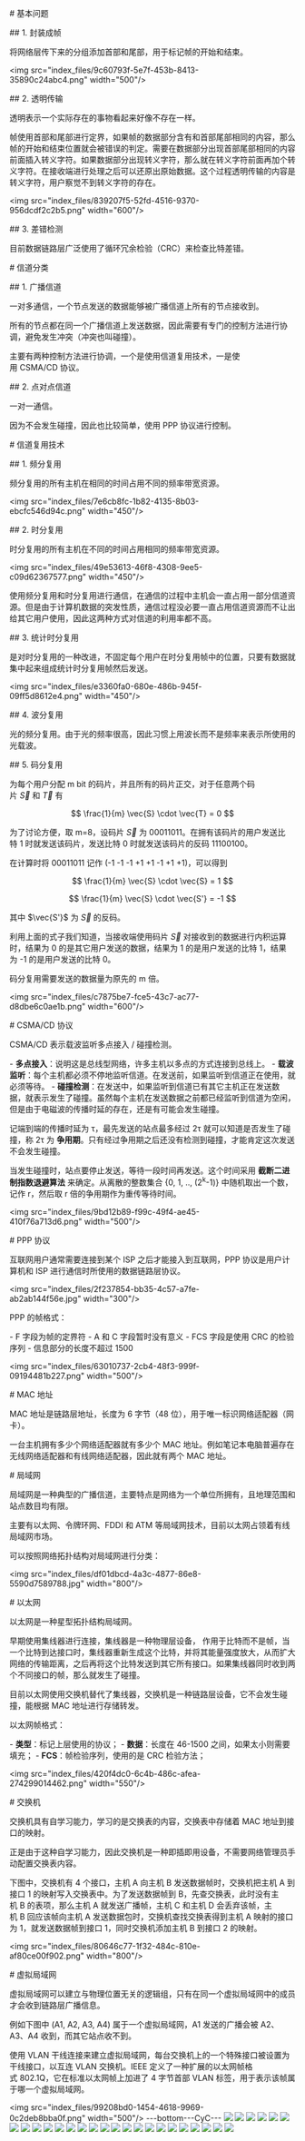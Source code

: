 # 基本问题

## 1. 封装成帧

将网络层传下来的分组添加首部和尾部，用于标记帧的开始和结束。

<img src="index_files/9c60793f-5e7f-453b-8413-35890c24abc4.png" width="500"/>

## 2. 透明传输

透明表示一个实际存在的事物看起来好像不存在一样。

帧使用首部和尾部进行定界，如果帧的数据部分含有和首部尾部相同的内容，那么帧的开始和结束位置就会被错误的判定。需要在数据部分出现首部尾部相同的内容前面插入转义字符。如果数据部分出现转义字符，那么就在转义字符前面再加个转义字符。在接收端进行处理之后可以还原出原始数据。这个过程透明传输的内容是转义字符，用户察觉不到转义字符的存在。

<img src="index_files/839207f5-52fd-4516-9370-956dcdf2c2b5.png" width="600"/>

## 3. 差错检测

目前数据链路层广泛使用了循环冗余检验（CRC）来检查比特差错。

# 信道分类

## 1. 广播信道

一对多通信，一个节点发送的数据能够被广播信道上所有的节点接收到。

所有的节点都在同一个广播信道上发送数据，因此需要有专门的控制方法进行协调，避免发生冲突（冲突也叫碰撞）。

主要有两种控制方法进行协调，一个是使用信道复用技术，一是使用 CSMA/CD 协议。

## 2. 点对点信道

一对一通信。

因为不会发生碰撞，因此也比较简单，使用 PPP 协议进行控制。

# 信道复用技术

## 1. 频分复用

频分复用的所有主机在相同的时间占用不同的频率带宽资源。

<img src="index_files/7e6cb8fc-1b82-4135-8b03-ebcfc546d94c.png" width="450"/>

## 2. 时分复用

时分复用的所有主机在不同的时间占用相同的频率带宽资源。

<img src="index_files/49e53613-46f8-4308-9ee5-c09d62367577.png" width="450"/>

使用频分复用和时分复用进行通信，在通信的过程中主机会一直占用一部分信道资源。但是由于计算机数据的突发性质，通信过程没必要一直占用信道资源而不让出给其它用户使用，因此这两种方式对信道的利用率都不高。

## 3. 统计时分复用

是对时分复用的一种改进，不固定每个用户在时分复用帧中的位置，只要有数据就集中起来组成统计时分复用帧然后发送。

<img src="index_files/e3360fa0-680e-486b-945f-09ff5d8612e4.png" width="450"/>

## 4. 波分复用

光的频分复用。由于光的频率很高，因此习惯上用波长而不是频率来表示所使用的光载波。

## 5. 码分复用

为每个用户分配 m bit 的码片，并且所有的码片正交，对于任意两个码片 $\vec{S}$ 和 $\vec{T}$ 有

$$ \frac{1}{m} \vec{S} \cdot \vec{T} = 0 $$

为了讨论方便，取 m=8，设码片 $\vec{S}$ 为 00011011。在拥有该码片的用户发送比特 1 时就发送该码片，发送比特 0 时就发送该码片的反码 11100100。

在计算时将 00011011 记作 (-1 -1 -1 +1 +1 -1 +1 +1)，可以得到

$$ \frac{1}{m} \vec{S} \cdot \vec{S} = 1 $$

$$ \frac{1}{m} \vec{S} \cdot \vec{S'} = -1 $$

其中 $\vec{S'}$ 为 $\vec{S}$ 的反码。

利用上面的式子我们知道，当接收端使用码片 $\vec{S}$ 对接收到的数据进行内积运算时，结果为 0 的是其它用户发送的数据，结果为 1 的是用户发送的比特 1，结果为 -1 的是用户发送的比特 0。

码分复用需要发送的数据量为原先的 m 倍。

<img src="index_files/c7875be7-fce5-43c7-ac77-d8dbe6c0ae1b.png" width="600"/>

# CSMA/CD 协议

CSMA/CD 表示载波监听多点接入 / 碰撞检测。

- **多点接入**：说明这是总线型网络，许多主机以多点的方式连接到总线上。
- **载波监听**：每个主机都必须不停地监听信道。在发送前，如果监听到信道正在使用，就必须等待。
- **碰撞检测**：在发送中，如果监听到信道已有其它主机正在发送数据，就表示发生了碰撞。虽然每个主机在发送数据之前都已经监听到信道为空闲，但是由于电磁波的传播时延的存在，还是有可能会发生碰撞。

记端到端的传播时延为 τ，最先发送的站点最多经过 2τ 就可以知道是否发生了碰撞，称 2τ 为 **争用期**。只有经过争用期之后还没有检测到碰撞，才能肯定这次发送不会发生碰撞。

当发生碰撞时，站点要停止发送，等待一段时间再发送。这个时间采用 **截断二进制指数退避算法** 来确定。从离散的整数集合 {0, 1, .., (2<sup>k</sup>-1)} 中随机取出一个数，记作 r，然后取 r 倍的争用期作为重传等待时间。

<img src="index_files/9bd12b89-f99c-49f4-ae45-410f76a713d6.png" width="500"/>

# PPP 协议

互联网用户通常需要连接到某个 ISP 之后才能接入到互联网，PPP 协议是用户计算机和 ISP 进行通信时所使用的数据链路层协议。

<img src="index_files/2f237854-bb35-4c57-a7fe-ab2ab144f56e.jpg" width="300"/>

PPP 的帧格式：

- F 字段为帧的定界符
- A 和 C 字段暂时没有意义
- FCS 字段是使用 CRC 的检验序列
- 信息部分的长度不超过 1500

<img src="index_files/63010737-2cb4-48f3-999f-09194481b227.png" width="500"/>

# MAC 地址

MAC 地址是链路层地址，长度为 6 字节（48 位），用于唯一标识网络适配器（网卡）。

一台主机拥有多少个网络适配器就有多少个 MAC 地址。例如笔记本电脑普遍存在无线网络适配器和有线网络适配器，因此就有两个 MAC 地址。

# 局域网

局域网是一种典型的广播信道，主要特点是网络为一个单位所拥有，且地理范围和站点数目均有限。

主要有以太网、令牌环网、FDDI 和 ATM 等局域网技术，目前以太网占领着有线局域网市场。

可以按照网络拓扑结构对局域网进行分类：

<img src="index_files/df01dbcd-4a3c-4877-86e8-5590d7589788.jpg" width="800"/>

# 以太网

以太网是一种星型拓扑结构局域网。

早期使用集线器进行连接，集线器是一种物理层设备， 作用于比特而不是帧，当一个比特到达接口时，集线器重新生成这个比特，并将其能量强度放大，从而扩大网络的传输距离，之后再将这个比特发送到其它所有接口。如果集线器同时收到两个不同接口的帧，那么就发生了碰撞。

目前以太网使用交换机替代了集线器，交换机是一种链路层设备，它不会发生碰撞，能根据 MAC 地址进行存储转发。

以太网帧格式：

- **类型**：标记上层使用的协议；
- **数据**：长度在 46-1500 之间，如果太小则需要填充；
- **FCS**：帧检验序列，使用的是 CRC 检验方法；

<img src="index_files/420f4dc0-6c4b-486c-afea-274299014462.png" width="550"/>

# 交换机

交换机具有自学习能力，学习的是交换表的内容，交换表中存储着 MAC 地址到接口的映射。

正是由于这种自学习能力，因此交换机是一种即插即用设备，不需要网络管理员手动配置交换表内容。

下图中，交换机有 4 个接口，主机 A 向主机 B 发送数据帧时，交换机把主机 A 到接口 1 的映射写入交换表中。为了发送数据帧到 B，先查交换表，此时没有主机 B 的表项，那么主机 A 就发送广播帧，主机 C 和主机 D 会丢弃该帧，主机 B 回应该帧向主机 A 发送数据包时，交换机查找交换表得到主机 A 映射的接口为 1，就发送数据帧到接口 1，同时交换机添加主机 B 到接口 2 的映射。

<img src="index_files/80646c77-1f32-484c-810e-af80ce00f902.png" width="800"/>

# 虚拟局域网

虚拟局域网可以建立与物理位置无关的逻辑组，只有在同一个虚拟局域网中的成员才会收到链路层广播信息。

例如下图中 (A1, A2, A3, A4) 属于一个虚拟局域网，A1 发送的广播会被 A2、A3、A4 收到，而其它站点收不到。

使用 VLAN 干线连接来建立虚拟局域网，每台交换机上的一个特殊接口被设置为干线接口，以互连 VLAN 交换机。IEEE 定义了一种扩展的以太网帧格式 802.1Q，它在标准以太网帧上加进了 4 字节首部 VLAN 标签，用于表示该帧属于哪一个虚拟局域网。

<img src="index_files/99208bd0-1454-4618-9969-0c2deb8bba0f.png" width="500"/>
---bottom---CyC---
![](index_files/9c60793f-5e7f-453b-8413-35890c24abc4.png)
![](index_files/9c60793f-5e7f-453b-8413-35890c24abc4.png)
![](index_files/839207f5-52fd-4516-9370-956dcdf2c2b5.png)
![](index_files/839207f5-52fd-4516-9370-956dcdf2c2b5.png)
![](index_files/7e6cb8fc-1b82-4135-8b03-ebcfc546d94c.png)
![](index_files/7e6cb8fc-1b82-4135-8b03-ebcfc546d94c.png)
![](index_files/49e53613-46f8-4308-9ee5-c09d62367577.png)
![](index_files/49e53613-46f8-4308-9ee5-c09d6231552088893397.png)
![](index_files/e3360fa0-680e-486b-945f-09ff5d8612e4.png)
![](index_files/e3360fa0-680e-486b-945f-09ff5d8612e4.png)
![](index_files/c7875be7-fce5-43c7-ac77-d8dbe6c0ae1b.png)
![](index_files/c7875be7-fce5-43c7-ac77-d8dbe6c0ae1b.png)
![](index_files/9bd12b89-f99c-49f4-ae45-410f76a713d6.png)
![](index_files/9bd12b89-f99c-49f4-ae45-410f76a713d6.png)
![](index_files/2f237854-bb35-4c57-a7fe-ab2ab144f56e.jpg)
![](index_files/2f237854-bb35-4c57-a7fe-ab2ab144f56e.jpg)
![](index_files/63010737-2cb4-48f3-999f-09194481b227.png)
![](index_files/63010737-2cb4-48f3-999f-09194481b227.png)
![](index_files/df01dbcd-4a3c-4877-86e8-5590d7589788.jpg)
![](index_files/df01dbcd-4a3c-4877-86e8-5590d7589788.jpg)
![](index_files/420f4dc0-6c4b-486c-afea-274299014462.png)
![](index_files/420f4dc0-6c4b-486c-afea-274299014462.png)
![](index_files/80646c77-1f32-484c-810e-af80ce00f902.png)
![](index_files/80646c77-1f32-484c-810e-af80ce00f902.png)
![](index_files/99208bd0-1454-4618-9969-0c2deb8bba0f.png)
![](index_files/99208bd0-1454-4618-9969-0c2deb8bba0f.png)